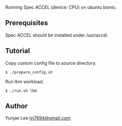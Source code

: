 Running Spec ACCEL (device: CPU) on ubuntu bionic.

## Prerequisites
Spec ACCEL should be installed under /usr/accel.

## Tutorial
Copy custom config file to source directory.
```
$ ./prepare_config.sh
```
Run lbm workload.
```
$ ./run.sh lbm
```

## Author
Yunjae Lee <lyj7694@gmail.com>
